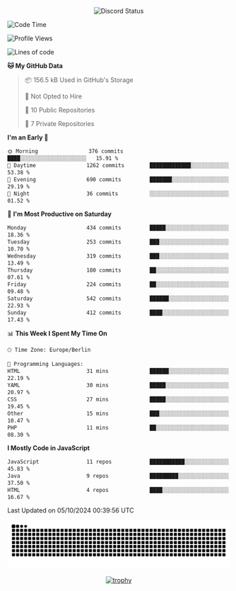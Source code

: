 <!-- Discord Status -->
<p align="center">
  <img src="https://lanyard.cnrad.dev/api/531896089096486922?borderRadius=30px" alt="Discord Status" />
</p>

<!--START_SECTION:waka-->
![Code Time](http://img.shields.io/badge/Code%20Time-934%20hrs%2055%20mins-blue)

![Profile Views](http://img.shields.io/badge/Profile%20Views-13-blue)

![Lines of code](https://img.shields.io/badge/From%20Hello%20World%20I%27ve%20Written-3.9%20million%20lines%20of%20code-blue)

**🐱 My GitHub Data** 

> 📦 156.5 kB Used in GitHub's Storage 
 > 
> 🚫 Not Opted to Hire
 > 
> 📜 10 Public Repositories 
 > 
> 🔑 7 Private Repositories 
 > 
**I'm an Early 🐤** 

```text
🌞 Morning                376 commits         ████░░░░░░░░░░░░░░░░░░░░░   15.91 % 
🌆 Daytime                1262 commits        █████████████░░░░░░░░░░░░   53.38 % 
🌃 Evening                690 commits         ███████░░░░░░░░░░░░░░░░░░   29.19 % 
🌙 Night                  36 commits          ░░░░░░░░░░░░░░░░░░░░░░░░░   01.52 % 
```
📅 **I'm Most Productive on Saturday** 

```text
Monday                   434 commits         █████░░░░░░░░░░░░░░░░░░░░   18.36 % 
Tuesday                  253 commits         ███░░░░░░░░░░░░░░░░░░░░░░   10.70 % 
Wednesday                319 commits         ███░░░░░░░░░░░░░░░░░░░░░░   13.49 % 
Thursday                 180 commits         ██░░░░░░░░░░░░░░░░░░░░░░░   07.61 % 
Friday                   224 commits         ██░░░░░░░░░░░░░░░░░░░░░░░   09.48 % 
Saturday                 542 commits         ██████░░░░░░░░░░░░░░░░░░░   22.93 % 
Sunday                   412 commits         ████░░░░░░░░░░░░░░░░░░░░░   17.43 % 
```


📊 **This Week I Spent My Time On** 

```text
🕑︎ Time Zone: Europe/Berlin

💬 Programming Languages: 
HTML                     31 mins             ██████░░░░░░░░░░░░░░░░░░░   22.19 % 
YAML                     30 mins             █████░░░░░░░░░░░░░░░░░░░░   20.97 % 
CSS                      27 mins             █████░░░░░░░░░░░░░░░░░░░░   19.45 % 
Other                    15 mins             ███░░░░░░░░░░░░░░░░░░░░░░   10.47 % 
PHP                      11 mins             ██░░░░░░░░░░░░░░░░░░░░░░░   08.30 % 
```

**I Mostly Code in JavaScript** 

```text
JavaScript               11 repos            ███████████░░░░░░░░░░░░░░   45.83 % 
Java                     9 repos             █████████░░░░░░░░░░░░░░░░   37.50 % 
HTML                     4 repos             ████░░░░░░░░░░░░░░░░░░░░░   16.67 % 
```




 Last Updated on 05/10/2024 00:39:56 UTC
<!--END_SECTION:waka-->

<!-- GitHub Contribution Snake -->
<p align="center">
  <img src="https://raw.githubusercontent.com/vxnsin/vxnsin/output/github-contribution-grid-snake-dark.svg" alt="GitHub Contribution Snake" />
</p>

<!-- GitHub Trophy -->
<p align="center">
  <a href="https://github.com/ryo-ma/github-profile-trophy">
    <img src="https://github-profile-trophy.vercel.app/?username=vxnsin&theme=onedark" alt="trophy" />
  </a>
</p>

